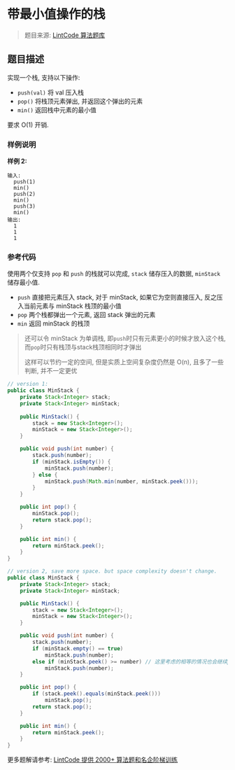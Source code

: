 # 带最小值操作的栈
 > 题目来源: [LintCode 算法题库](https://www.lintcode.com/problem/min-stack/?utm_source=sc-github-wzz)
 ## 题目描述
 实现一个栈, 支持以下操作:

- `push(val)` 将 val 压入栈
- `pop()` 将栈顶元素弹出, 并返回这个弹出的元素
- `min()` 返回栈中元素的最小值 

要求 O(1) 开销.
 ### 样例说明
 **样例 2:**

```
输入: 
  push(1)
  min()
  push(2)
  min()
  push(3)
  min()
输出: 
  1
  1
  1
```
 ### 参考代码
 使用两个仅支持 `pop` 和 `push` 的栈就可以完成, `stack` 储存压入的数据, `minStack` 储存最小值.

- `push` 直接把元素压入 stack, 对于 minStack, 如果它为空则直接压入, 反之压入当前元素与 minStack 栈顶的最小值
- `pop` 两个栈都弹出一个元素, 返回 stack 弹出的元素
- `min` 返回 minStack 的栈顶

> 还可以令 minStack 为单调栈, 即`push`时只有元素更小的时候才放入这个栈, 而`pop`时只有栈顶与stack栈顶相同时才弹出
> 
> 这样可以节约一定的空间, 但是实质上空间复杂度仍然是 O(n), 且多了一些判断, 并不一定更优
```java
// version 1:
public class MinStack {
    private Stack<Integer> stack;
    private Stack<Integer> minStack;
    
    public MinStack() {
        stack = new Stack<Integer>();
        minStack = new Stack<Integer>();
    }

    public void push(int number) {
        stack.push(number);
        if (minStack.isEmpty()) {
            minStack.push(number);
        } else {
            minStack.push(Math.min(number, minStack.peek()));
        }
    }

    public int pop() {
        minStack.pop();
        return stack.pop();
    }

    public int min() {
        return minStack.peek();
    }
}

// version 2, save more space. but space complexity doesn't change.
public class MinStack {
    private Stack<Integer> stack;
    private Stack<Integer> minStack;

    public MinStack() {
        stack = new Stack<Integer>();
        minStack = new Stack<Integer>();
    }

    public void push(int number) {
        stack.push(number);
        if (minStack.empty() == true)
            minStack.push(number);
        else if (minStack.peek() >= number) // 这里考虑的相等的情况也会继续push
            minStack.push(number);
    }

    public int pop() {
        if (stack.peek().equals(minStack.peek()))
            minStack.pop();
        return stack.pop();
    }

    public int min() {
        return minStack.peek();
    }
}
```
 更多题解请参考: [LintCode 提供 2000+ 算法题和名企阶梯训练](https://www.lintcode.com/problem/?utm_source=sc-github-wzz)
